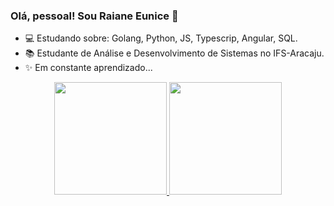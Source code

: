 ### Olá, pessoal! Sou Raiane Eunice 👋

- 💻 Estudando sobre: Golang, Python, JS, Typescrip, Angular, SQL.
- 📚 Estudante de Análise e Desenvolvimento de Sistemas no IFS-Aracaju.
- ✨ Em constante aprendizado... 

<div align="center">
  <a href="https://github.com/raianeeunice">
  <img height="180em" src="https://github-readme-stats.vercel.app/api?username=raianeeunice&show_icons=true&theme=gruvbox&include_all_commits=true&count_private=true"/>
  <img height="180em" src="https://github-readme-stats.vercel.app/api/top-langs/?username=raianeeunice&layout=compact&langs_count=7&theme=gruvbox"/>
</div>
